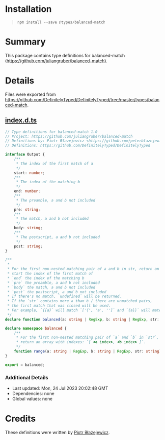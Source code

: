 # Installation
> `npm install --save @types/balanced-match`

# Summary
This package contains type definitions for balanced-match (https://github.com/juliangruber/balanced-match).

# Details
Files were exported from https://github.com/DefinitelyTyped/DefinitelyTyped/tree/master/types/balanced-match.
## [index.d.ts](https://github.com/DefinitelyTyped/DefinitelyTyped/tree/master/types/balanced-match/index.d.ts)
````ts
// Type definitions for balanced-match 1.0
// Project: https://github.com/juliangruber/balanced-match
// Definitions by: Piotr Błażejewicz <https://github.com/peterblazejewicz>
// Definitions: https://github.com/DefinitelyTyped/DefinitelyTyped

interface Output {
    /**
     * The index of the first match of a
     */
    start: number;
    /**
     * The index of the matching b
     */
    end: number;
    /**
     * The preamble, a and b not included
     */
    pre: string;
    /**
     * The match, a and b not included
     */
    body: string;
    /**
     * The postscript, a and b not included
     */
    post: string;
}

/**
 *
 * For the first non-nested matching pair of a and b in str, return an object with those keys:
 * start the index of the first match of
 * `end` the index of the matching b
 * `pre` the preamble, a and b not included
 * `body` the match, a and b not included
 * `post` the postscript, a and b not included
 * If there's no match, `undefined` will be returned.
 * If the `str` contains more a than b / there are unmatched pairs,
 * the first match that was closed will be used.
 * For example, `{{a}` will match `['{', 'a', '']` and `{a}}` will match `['', 'a', '}']`
 */
declare function balanced(a: string | RegExp, b: string | RegExp, str: string): Output | undefined;

declare namespace balanced {
    /**
     * For the first non-nested matching pair of `a` and `b` in `str`,
     * return an array with indexes: `[ <a index>, <b index> ]`.
     */
    function range(a: string | RegExp, b: string | RegExp, str: string): [number, number] | undefined;
}

export = balanced;

````

### Additional Details
 * Last updated: Mon, 24 Jul 2023 20:02:48 GMT
 * Dependencies: none
 * Global values: none

# Credits
These definitions were written by [Piotr Błażejewicz](https://github.com/peterblazejewicz).
